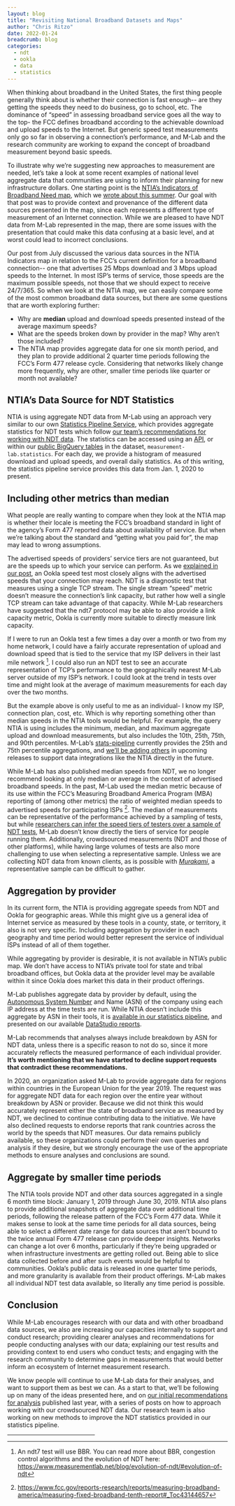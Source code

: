 ```yaml
---
layout: blog
title: "Revisiting National Broadband Datasets and Maps"
author: "Chris Ritzo"
date: 2022-01-24
breadcrumb: blog
categories:
  - ndt
  - ookla
  - data
  - statistics
---
```


When thinking about broadband in the United States, the first thing people
generally think about is whether their connection is fast enough-- are they
getting the speeds they need to do business, go to school, etc. The dominance of
“speed” in assessing broadband service goes all the way to the top- the FCC
defines broadband according to the achievable download and upload speeds to the
Internet. But generic speed test measurements only go so far in observing a
connection’s performance, and M-Lab and the research community are working to
expand the concept of broadband measurement beyond basic speeds.<!--more-->

To illustrate why we’re suggesting new approaches to measurement are needed,
let’s take a look at some recent examples of national level aggregate data that
communities are using to inform their planning for new infrastructure dollars.
One starting point is the [NTIA’s Indicators of Broadband Need map](https://broadbandusa.maps.arcgis.com/apps/webappviewer/index.html?id=ba2dcd585f5e43cba41b7c1ebf2a43d0), which we
[wrote about this summer](https://www.measurementlab.net/blog/ntia/). Our goal with that post was to provide context and
provenance of the different data sources presented in the map, since each
represents a different type of measurement of an Internet connection. While we
are pleased to have NDT data from M-Lab represented in the map, there are some
issues with the presentation that could make this data confusing at a basic
level, and at worst could lead to incorrect conclusions.

Our post from July discussed the various data sources in the NTIA Indicators map
in relation to the FCC’s current definition for a broadband connection-- one
that advertises 25 Mbps download and 3 Mbps upload speeds to the Internet. In
most ISP’s terms of service, those speeds are the maximum possible speeds, not
those that we should expect to receive 24/7/365. So when we look at the NTIA
map, we can easily compare some of the most common broadband data sources, but
there are some questions that are worth exploring further:

* Why are **median** upload and download speeds presented instead of the average maximum speeds?
* What are the speeds broken down by provider in the map? Why aren’t those included?
* The NTIA map provides aggregate data for one six month period, and they plan to provide additional 2 quarter time periods following the FCC’s Form 477 release cycle. Considering that networks likely change more frequently, why are other, smaller time periods like quarter or month not available?

## NTIA’s Data Source for NDT Statistics

NTIA is using aggregate NDT data from M-Lab using an approach very similar to
our own [Statistics Pipeline Service](https://github.com/m-lab/stats-pipeline/), which provides aggregate statistics for NDT
tests which follow [our team’s recommendations for working with NDT data](https://www.measurementlab.net/blog/mlab-data-policy-advocacy/). The
statistics can be accessed using an [API](https://github.com/m-lab/stats-pipeline/blob/master/docs/api-structure.md), or within our [public BigQuery tables](https://console.cloud.google.com/bigquery?project=measurement-lab&p=measurement-lab&d=statistics&page=dataset) in
the dataset, `measurement-lab.statistics`. For each day, we provide a histogram
of measured download and upload speeds, and overall daily statistics. As of this
writing, the statistics pipeline service provides this data from Jan. 1, 2020 to
present.

## Including other metrics than median

What people are really wanting to compare when they look at the NTIA map is
whether their locale is meeting the FCC’s broadband standard in light of the
agency’s Form 477 reported data about availability of service. But when we’re
talking about the standard and “getting what you paid for”, the map may lead to
wrong assumptions.

The advertised speeds of providers’ service tiers are not guaranteed, but are
the speeds up to which your service can perform. As we [explained in our post](https://www.measurementlab.net/blog/ntia/#different-platforms-and-their-measurements-tell-us-different-things), an
Ookla speed test most closely aligns with the advertised speeds that your
connection may reach. NDT is a diagnostic test that measures using a single TCP
stream. The single stream “speed” metric doesn’t measure the connection’s link
capacity, but rather how well a single TCP stream can take advantage of that
capacity. While M-Lab researchers have suggested that the ndt7 protocol may be
able to also provide a link capacity metric, Ookla is currently more suitable to
directly measure link capacity. 

If I were to run an Ookla test a few times a day over a month or two from my
home network, I could have a fairly accurate representation of upload and
download speed that is tied to the service that my ISP delivers in their last
mile network [^1]. I could also run an NDT test to see an accurate representation of
TCP’s performance to the geographically nearest M-Lab server outside of my ISP’s
network. I could look at the trend in tests over time and might look at the
average of maximum measurements for each day over the two months. 

But the example above is only useful to me as an individual- I know my ISP,
connection plan, cost, etc. Which is why reporting something other than median
speeds in the NTIA tools would be helpful. For example, the query NTIA is using
includes the minimum, median, and maximum aggregate upload and download
measurements, but also includes the 10th, 25th, 75th, and 90th percentiles.
M-Lab’s [stats-pipeline](https://github.com/m-lab/stats-pipeline) currently provides the 25th and 75th percentile
aggregations, and [we’ll be adding others](https://github.com/m-lab/stats-pipeline/issues/71) in upcoming releases to support data
integrations like the NTIA directly in the future.

While M-Lab has also published median speeds from NDT, we no longer recommend
looking at only median or average in the context of advertised broadband speeds.
In the past, M-Lab used the median metric because of its use within the FCC’s
Measuring Broadband America Program (MBA) reporting of (among other metrics) the
ratio of weighted median speeds to advertised speeds for participating ISPs
[^2]. The median of measurements can be representative of the performance
achieved
by a sampling of tests, but while [researchers can infer the speed tiers of
testers over a sample of NDT tests](https://papers.ssrn.com/sol3/papers.cfm?abstract_id=3898339), M-Lab doesn’t know directly the tiers of
service for people running them. Additionally, crowdsourced measurements (NDT
and those of other platforms), while having large volumes of tests are also more
challenging to use when selecting a representative sample. Unless we are
collecting NDT data from known clients, as is possible with
_[Murakami](https://www.measurementlab.net/blog/murakami/)_, a representative
sample can be difficult to gather. 

## Aggregation by provider

In its current form, the NTIA is providing aggregate speeds from NDT and Ookla
for geographic areas. While this might give us a general idea of Internet
service as measured by these tools in a county, state, or territory, it also is
not very specific. Including aggregation by provider in each geography and time
period would better represent the service of individual ISPs instead of all of
them together.

While aggregating by provider is desirable, it is not available in NTIA’s public
map. We don’t have access to NTIA’s private tool for state and tribal broadband
offices, but Ookla data at the provider level may be available within it since
Ookla does market this data in their product offerings.

M-Lab publishes aggregate data by provider by default, using the [Autonomous
System Number](https://en.wikipedia.org/wiki/Autonomous_system_%28Internet%29) and Name (ASN) of the company using each IP address at the time
tests are run. While NTIA doesn’t include this aggregate by ASN in their tools,
it is [available in our statistics
pipeline](https://github.com/m-lab/stats-pipeline/blob/master/docs/api-structure.md#available-geographies-and-asn-aggregations),
and presented on our available [DataStudio reports](https://www.measurementlab.net/visualizations/).

M-Lab recommends that analyses always include breakdown by ASN for NDT data,
unless there is a specific reason to not do so, since it more accurately
reflects the measured performance of each individual provider. **It’s worth
mentioning that we have started to decline support requests that contradict
these recommendations.**

In 2020, an organization asked M-Lab to provide aggregate data for regions
within countries in the European Union for the year 2019. The request was for
aggregate NDT data for each region over the entire year without breakdown by ASN
or provider. Because we did not think this would accurately represent either the
state of broadband service as measured by NDT, we declined to continue
contributing data to the initiative. We have also declined requests to endorse
reports that rank countries across the world by the speeds that NDT measures.
Our data remains publicly available, so these organizations could perform their
own queries and analysis if they desire, but we strongly encourage the use of
the appropriate methods to ensure analyses and conclusions are sound.

## Aggregate by smaller time periods

The NTIA tools provide NDT and other data sources aggregated in a single 6 month
time block: January 1, 2019 through June 30, 2019. NTIA also plans to provide
additional snapshots of aggregate data over additional time periods, following
the release pattern of the FCC’s Form 477 data. While it makes sense to look at
the same time periods for all data sources, being able to select a different
date range for data sources that aren’t bound to the twice annual Form 477
release can provide deeper insights. Networks can change a lot over 6 months,
particularly if they’re being upgraded or when infrastructure investments are
getting rolled out. Being able to slice data collected before and after such
events would be helpful to communities. Ookla’s public data is released in one
quarter time periods, and more granularity is available from their product
offerings. M-Lab makes all individual NDT test data available, so literally any
time period is possible. 

## Conclusion

While M-Lab encourages research with our data and with other broadband data
sources, we also are increasing our capacities internally to support and conduct
research; providing clearer analyses and recommendations for people conducting
analyses with our data; explaining our test results and providing context to end
users who conduct tests; and engaging with the research community to determine
gaps in measurements that would better inform an ecosystem of Internet
measurement research.

We know people will continue to use M-Lab data for their analyses, and want to
support them as best we can. As a start to that, we’ll be following up on many
of the ideas presented here, and on [our initial recommendations for analysis](https://www.measurementlab.net/blog/mlab-data-policy-advocacy/)
published last year, with a series of posts on how to approach working
with our crowdsourced NDT data. Our research team is also working on new methods
to improve the NDT statistics provided in our statistics pipeline. 

<hr style="width:200px;" id="footnotes">

[^1]:  An ndt7 test will use BBR. You can read more about BBR, congestion
    control algorithms and the evolution of NDT here:
    https://www.measurementlab.net/blog/evolution-of-ndt/#evolution-of-ndt

[^2]: https://www.fcc.gov/reports-research/reports/measuring-broadband-america/measuring-fixed-broadband-tenth-report#_Toc43144657

